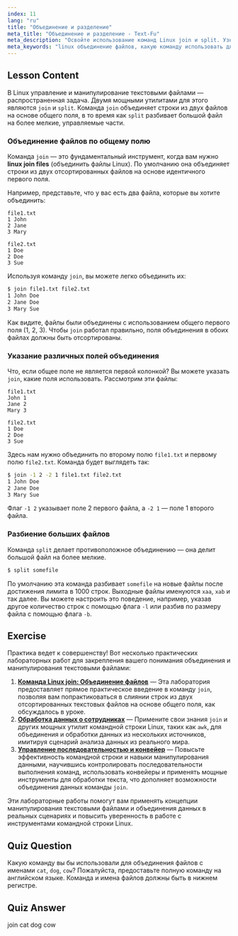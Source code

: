 ```yaml
---
index: 11
lang: "ru"
title: "Объединение и разделение"
meta_title: "Объединение и разделение - Text-Fu"
meta_description: "Освойте использование команд Linux join и split. Узнайте, как эффективно объединять файлы по общим полям и разбивать большие файлы на более мелкие части. Это руководство описывает, какую команду использовать для объединения файлов с именами cat, dog, cow, а также другие практические примеры."
meta_keywords: "linux объединение файлов, какую команду использовать для объединения файлов, команда linux join, команда linux split, манипуляция файлами, командная строка, обработка текста"
---
```


## Lesson Content

В Linux управление и манипулирование текстовыми файлами — распространенная задача. Двумя мощными утилитами для этого являются `join` и `split`. Команда `join` объединяет строки из двух файлов на основе общего поля, в то время как `split` разбивает большой файл на более мелкие, управляемые части.

### Объединение файлов по общему полю

Команда `join` — это фундаментальный инструмент, когда вам нужно **linux join files** (объединить файлы Linux). По умолчанию она объединяет строки из двух отсортированных файлов на основе идентичного первого поля.

Например, представьте, что у вас есть два файла, которые вы хотите объединить:

```plaintext
file1.txt
1 John
2 Jane
3 Mary

file2.txt
1 Doe
2 Doe
3 Sue
```

Используя команду `join`, вы можете легко объединить их:

```bash
$ join file1.txt file2.txt
1 John Doe
2 Jane Doe
3 Mary Sue
```

Как видите, файлы были объединены с использованием общего первого поля (1, 2, 3). Чтобы `join` работал правильно, поля объединения в обоих файлах должны быть отсортированы.

### Указание различных полей объединения

Что, если общее поле не является первой колонкой? Вы можете указать `join`, какие поля использовать. Рассмотрим эти файлы:

```plaintext
file1.txt
John 1
Jane 2
Mary 3

file2.txt
1 Doe
2 Doe
3 Sue
```

Здесь нам нужно объединить по второму полю `file1.txt` и первому полю `file2.txt`. Команда будет выглядеть так:

```bash
$ join -1 2 -2 1 file1.txt file2.txt
1 John Doe
2 Jane Doe
3 Mary Sue
```

Флаг `-1 2` указывает поле 2 первого файла, а `-2 1` — поле 1 второго файла.

### Разбиение больших файлов

Команда `split` делает противоположное объединению — она делит большой файл на более мелкие.

```bash
$ split somefile
```

По умолчанию эта команда разбивает `somefile` на новые файлы после достижения лимита в 1000 строк. Выходные файлы именуются `xaa`, `xab` и так далее. Вы можете настроить это поведение, например, указав другое количество строк с помощью флага `-l` или разбив по размеру файла с помощью флага `-b`.

## Exercise

Практика ведет к совершенству! Вот несколько практических лабораторных работ для закрепления вашего понимания объединения и манипулирования текстовыми файлами:

1. **[Команда Linux join: Объединение файлов](https://labex.io/ru/labs/linux-linux-join-command-file-joining-219193)** — Эта лаборатория предоставляет прямое практическое введение в команду `join`, позволяя вам попрактиковаться в слиянии строк из двух отсортированных текстовых файлов на основе общего поля, как обсуждалось в уроке.
2. **[Обработка данных о сотрудниках](https://labex.io/ru/labs/linux-processing-employees-data-388132)** — Примените свои знания `join` и других мощных утилит командной строки Linux, таких как `awk`, для объединения и обработки данных из нескольких источников, имитируя сценарий анализа данных из реального мира.
3. **[Управление последовательностью и конвейер](https://labex.io/ru/labs/linux-sequence-control-and-pipeline-17994)** — Повысьте эффективность командной строки и навыки манипулирования данными, научившись контролировать последовательности выполнения команд, использовать конвейеры и применять мощные инструменты для обработки текста, что дополняет возможности объединения данных команды `join`.

Эти лабораторные работы помогут вам применять концепции манипулирования текстовыми файлами и объединения данных в реальных сценариях и повысить уверенность в работе с инструментами командной строки Linux.

## Quiz Question

Какую команду вы бы использовали для объединения файлов с именами `cat`, `dog`, `cow`? Пожалуйста, предоставьте полную команду на английском языке. Команда и имена файлов должны быть в нижнем регистре.

## Quiz Answer

join cat dog cow
